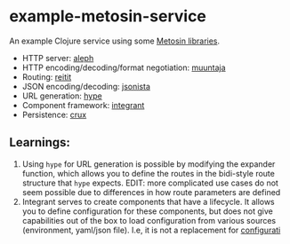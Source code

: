 # example-metosin-service

An example Clojure service using some [Metosin libraries](https://github.com/metosin).

* HTTP server: [aleph](https://github.com/clj-commons/aleph)
* HTTP encoding/decoding/format negotiation: [muuntaja](https://github.com/metosin/muuntaja)
* Routing: [reitit](https://github.com/metosin/reitit)
* JSON encoding/decoding: [jsonista](https://github.com/metosin/jsonista)
* URL generation: [hype](https://github.com/b-social/hype)
* Component framework: [integrant](https://github.com/weavejester/integrant)
* Persistence: [crux](https://github.com/juxt/crux)

## Learnings:

1. Using `hype` for URL generation is possible by modifying the expander function, which allows you to define the routes
   in the bidi-style route structure that `hype` expects. EDIT: more complicated use cases do not seem possible due to
   differences in how route parameters are defined
2. Integrant serves to create components that have a lifecycle. It allows you to define
configuration for these components, but does not give capabilities out of the box to load
   configuration from various sources (environment, yaml/json file). I.e, it is not a replacement
   for [configurati](https://github.com/logicblocks/configurati)